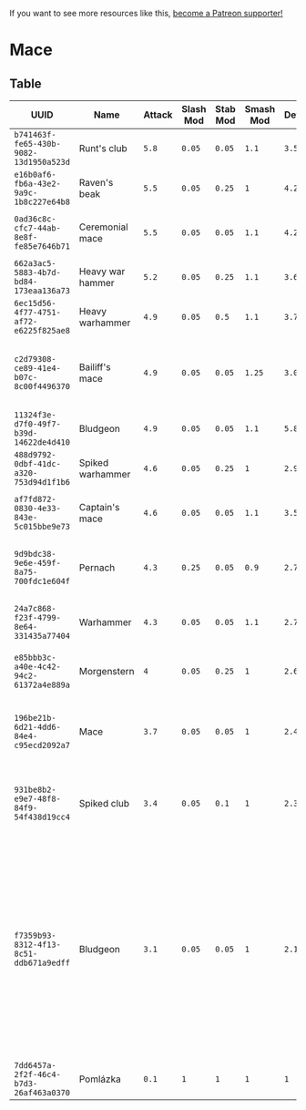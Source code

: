 <!-- TITLE: Mace -->

If you want to see more resources like this, [become a Patreon supporter!](https://www.patreon.com/fireundubh) 

# Mace
## Table

UUID | Name | Attack | Slash Mod | Stab Mod | Smash Mod | Defense | Str Req | Agi Req | Location
--- | --- | --- | --- | --- | --- | --- | --- | --- | ---
`b741463f-fe65-430b-9082-13d1950a523d` | Runt's club | `5.8` | `0.05` | `0.05` | `1.1` | `3.5` | `14` | `0` |
`e16b0af6-fb6a-43e2-9a9c-1b8c227e64b8` | Raven's beak | `5.5` | `0.05` | `0.25` | `1` | `4.25` | `13` | `0` | q_escape_from_Vranik_4
`0ad36c8c-cfc7-44ab-8e8f-fe85e7646b71` | Ceremonial mace | `5.5` | `0.05` | `0.05` | `1.1` | `4.25` | `13` | `0` | Sold by Rattay swordsmith<br>Sold by Sassau swordsmith
`662a3ac5-5883-4b7d-bd84-173eaa136a73` | Heavy war hammer | `5.2` | `0.05` | `0.25` | `1.1` | `3.6` | `10` | `0` |
`6ec15d56-4f77-4751-af72-e6225f825ae8` | Heavy warhammer | `4.9` | `0.05` | `0.5` | `1.1` | `3.75` | `10` | `0` | Ancient map 4
`c2d79308-ce89-41e4-b07c-8c00f4496370` | Bailiff's mace | `4.9` | `0.05` | `0.05` | `1.25` | `3.05` | `10` | `0` | Sold by Rattay swordsmith<br>Sold by Sassau swordsmith<br>Treasure map 9<br>ultimate_hangoverSpot
`11324f3e-d7f0-49f7-b39d-14622de4d410` | Bludgeon | `4.9` | `0.05` | `0.05` | `1.1` | `5.85` | `10` | `0` |
`488d9792-0dbf-41dc-a320-753d94d1f1b6` | Spiked warhammer | `4.6` | `0.05` | `0.25` | `1` | `2.9` | `8` | `0` | Ancient map 3<br>Treasure map 8
`af7fd872-0830-4e33-843e-5c015bbe9e73` | Captain's mace | `4.6` | `0.05` | `0.05` | `1.1` | `3.5` | `8` | `0` | Sold by Rattay swordsmith<br>Sold by Sassau swordsmith
`9d9bdc38-9e6e-459f-8a75-700fdc1e604f` | Pernach | `4.3` | `0.25` | `0.05` | `0.9` | `2.75` | `7` | `0` | Sold by Rattay swordsmith<br>Sold by Sassau swordsmith<br>poi_talmberk_north_sack4
`24a7c868-f23f-4799-8e64-331435a77404` | Warhammer | `4.3` | `0.05` | `0.05` | `1.1` | `2.75` | `7` | `0` | Sold by Rattay swordsmith<br>Sold by Sassau swordsmith
`e85bbb3c-a40e-4c42-94c2-61372a4e889a` | Morgenstern | `4` | `0.05` | `0.25` | `1` | `2.6` | `6` | `0` | Sold by Rattay swordsmith<br>Sold by Sassau swordsmith
`196be21b-6d21-4dd6-84e4-c95ecd2092a7` | Mace | `3.7` | `0.05` | `0.05` | `1` | `2.45` | `4` | `0` | Sold by Rattay swordsmith<br>Sold by Sassau swordsmith<br>axe_shield<br>mace_shield
`931be8b2-e9e7-48f8-84f9-54f438d19cc4` | Spiked club | `3.4` | `0.05` | `0.1` | `1` | `2.3` | `3` | `0` | Sold by Rattay blacksmith<br>Sold by Samopesh blacksmith<br>Sold by Sassau blacksmith<br>poi_sklice_east_chest2
`f7359b93-8312-4f13-8c51-ddb671a9edff` | Bludgeon | `3.1` | `0.05` | `0.05` | `1` | `2.1` | `1` | `0` | Quest reward: q_nightsWatch<br>Sold by Rattay blacksmith<br>Sold by Samopesh blacksmith<br>Sold by Sassau blacksmith<br>clothes_townsfolk_rataje<br>ledecko_villagers_chest<br>merhojed_villager_chest<br>neuhof_villager_chest<br>pirkstejn_servants_chest<br>q_nightsWatch_provisions<br>rataje_villagers_chest<br>samopse_villager_clothes<br>sazava_townsfolk_chest<br>sazava_villager_chest<br>uzice_villager_chest<br>village_house_tools
`7dd6457a-2f2f-46c4-b7d3-26af463a0370` | Pomlázka | `0.1` | `1` | `1` | `1` | `1` | `0` | `1` | Top of Monastery scaffolding